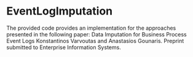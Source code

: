 # EventLogImputation
The provided code provides an implementation for the approaches presented in the following paper: Data Imputation for Business Process Event Logs Konstantinos Varvoutas and Anastasios Gounaris. Preprint submitted to Enterprise Information Systems.
